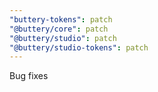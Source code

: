 ```yaml
---
"buttery-tokens": patch
"@buttery/core": patch
"@buttery/studio": patch
"@buttery/studio-tokens": patch
---
```


Bug fixes
